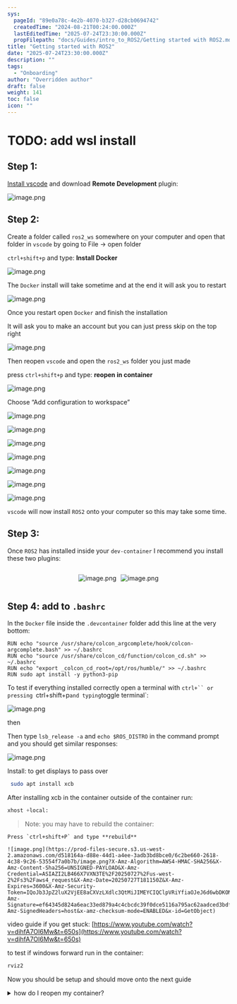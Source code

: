 ```yaml
---
sys:
  pageId: "89e0a78c-4e2b-4070-b327-d28cb0694742"
  createdTime: "2024-08-21T00:24:00.000Z"
  lastEditedTime: "2025-07-24T23:30:00.000Z"
  propFilepath: "docs/Guides/intro_to_ROS2/Getting started with ROS2.md"
title: "Getting started with ROS2"
date: "2025-07-24T23:30:00.000Z"
description: ""
tags:
  - "Onboarding"
author: "Overridden author"
draft: false
weight: 141
toc: false
icon: ""
---
```


# TODO: add wsl install

## Step 1:

[Install vscode](https://code.visualstudio.com/download) and download **Remote Development** plugin:

![image.png](https://prod-files-secure.s3.us-west-2.amazonaws.com/d518164a-d88e-44d1-a4ee-3adb3bd8bce0/efb52993-1881-4a40-b95e-6f020334f022/image.png?X-Amz-Algorithm=AWS4-HMAC-SHA256&X-Amz-Content-Sha256=UNSIGNED-PAYLOAD&X-Amz-Credential=ASIAZI2LB466RZDF5D5G%2F20250727%2Fus-west-2%2Fs3%2Faws4_request&X-Amz-Date=20250727T181145Z&X-Amz-Expires=3600&X-Amz-Security-Token=IQoJb3JpZ2luX2VjEE8aCXVzLXdlc3QtMiJHMEUCIQC6MLMkZi6SuXi7JlqgcCLBVDXAvvWd1taIFBeRjT%2FUNwIgc5vblm%2BLNXpMkXJUWsfAwk5%2BVPC4zr5LC2afwf%2FKELoq%2FwMIeBAAGgw2Mzc0MjMxODM4MDUiDJnJr9MXOVqI2pfjrCrcA2C1G%2BN4%2BeIB6byq%2FuHxfJ80z8NWsLOxlhnJxa%2B2sk31wFwrLICKN0voJyb763Qolb%2FPuyAqre0rFRhRUenwYoML%2BcFNSBjxmabhkn%2FUkg%2Fd6T9ox5dPVzitAsFFj27Yp2XLWYgCTO0BPDOvG8Kl1gkLdBik2ACBGmD9hQkQTUlimk0gR9sgfsGz9izEpQeELqh%2B1y10zaxKLE6OCeqlMW4tggHB%2BYKhQIYPW2RwEkHVHyAn%2BHg4bJoXAz94DM1aYqEgUNVXmNbBMNu8lOd97obMkTmx73zFfQRyfgbbzUrIpQDmlO9FL2%2FRlZc%2FrdglxfL6yUq2CVhGOg4Jb7KDxWLBD1CqVFfqqEiR7sVjjScxkNMBgVkmltBE6iqZBSmST%2FqzBYCxn2IEAmf5M31QyshZ%2BPMWK1Zx1E8ELiX1rU5i%2BZ0u2nEz0nO15Hu22MyX%2B15eqj4keSCjs0zfKIOejq2nwwu5vYlK8oSON62imV6iGzqmiFME4F5juw%2BVlnqpiBGGJgPNsaVxmufuRarE6wsrzaGbEicGHlvS6m2bTWrkYNT410NAZhX0okHQArvrVW%2FsVu5YKlgKAwOQMQvGM%2B9UlEunCpdoIeiWP6lhfMdA8ZpiAHtZdmfgbBp%2BMNaDmcQGOqUB2P%2B3bSCIzbLQ14%2BLjZkzWtLHFxyyAfEGEm0HBRhOJJ4RsGukI3gyizyXjoDTwtRANYJTrmsdmrSp3lwKDLYYo6obgZH%2BUmvH0u8Rkj1yf08xe4QzI%2BPXhwAMEhABrv4VPIO0d1EOT5l%2Feddo1hIpLMAHRBAEDQntjh1e3Qb%2F56I2z71Sp9cSMT6MzvtgsUcqWrpTsr35rq7WKxGdUzGrUQd%2FeK32&X-Amz-Signature=e26412e70e4f3fe22c8612a8fea11feff5526855223090e9cc7a606a59868375&X-Amz-SignedHeaders=host&x-amz-checksum-mode=ENABLED&x-id=GetObject)

## Step 2:

Create a folder called `ros2_ws` somewhere on your computer and open that folder in `vscode` by going to File → open folder 

`ctrl+shift+p` and type: **Install Docker**

![image.png](https://prod-files-secure.s3.us-west-2.amazonaws.com/d518164a-d88e-44d1-a4ee-3adb3bd8bce0/2269dc0e-1cd5-47ff-bceb-c04ad9b2eab0/image.png?X-Amz-Algorithm=AWS4-HMAC-SHA256&X-Amz-Content-Sha256=UNSIGNED-PAYLOAD&X-Amz-Credential=ASIAZI2LB466RZDF5D5G%2F20250727%2Fus-west-2%2Fs3%2Faws4_request&X-Amz-Date=20250727T181145Z&X-Amz-Expires=3600&X-Amz-Security-Token=IQoJb3JpZ2luX2VjEE8aCXVzLXdlc3QtMiJHMEUCIQC6MLMkZi6SuXi7JlqgcCLBVDXAvvWd1taIFBeRjT%2FUNwIgc5vblm%2BLNXpMkXJUWsfAwk5%2BVPC4zr5LC2afwf%2FKELoq%2FwMIeBAAGgw2Mzc0MjMxODM4MDUiDJnJr9MXOVqI2pfjrCrcA2C1G%2BN4%2BeIB6byq%2FuHxfJ80z8NWsLOxlhnJxa%2B2sk31wFwrLICKN0voJyb763Qolb%2FPuyAqre0rFRhRUenwYoML%2BcFNSBjxmabhkn%2FUkg%2Fd6T9ox5dPVzitAsFFj27Yp2XLWYgCTO0BPDOvG8Kl1gkLdBik2ACBGmD9hQkQTUlimk0gR9sgfsGz9izEpQeELqh%2B1y10zaxKLE6OCeqlMW4tggHB%2BYKhQIYPW2RwEkHVHyAn%2BHg4bJoXAz94DM1aYqEgUNVXmNbBMNu8lOd97obMkTmx73zFfQRyfgbbzUrIpQDmlO9FL2%2FRlZc%2FrdglxfL6yUq2CVhGOg4Jb7KDxWLBD1CqVFfqqEiR7sVjjScxkNMBgVkmltBE6iqZBSmST%2FqzBYCxn2IEAmf5M31QyshZ%2BPMWK1Zx1E8ELiX1rU5i%2BZ0u2nEz0nO15Hu22MyX%2B15eqj4keSCjs0zfKIOejq2nwwu5vYlK8oSON62imV6iGzqmiFME4F5juw%2BVlnqpiBGGJgPNsaVxmufuRarE6wsrzaGbEicGHlvS6m2bTWrkYNT410NAZhX0okHQArvrVW%2FsVu5YKlgKAwOQMQvGM%2B9UlEunCpdoIeiWP6lhfMdA8ZpiAHtZdmfgbBp%2BMNaDmcQGOqUB2P%2B3bSCIzbLQ14%2BLjZkzWtLHFxyyAfEGEm0HBRhOJJ4RsGukI3gyizyXjoDTwtRANYJTrmsdmrSp3lwKDLYYo6obgZH%2BUmvH0u8Rkj1yf08xe4QzI%2BPXhwAMEhABrv4VPIO0d1EOT5l%2Feddo1hIpLMAHRBAEDQntjh1e3Qb%2F56I2z71Sp9cSMT6MzvtgsUcqWrpTsr35rq7WKxGdUzGrUQd%2FeK32&X-Amz-Signature=fe9e4422c58d724c9c0480bb6fbb1733606969925219acb76b2afbf6babe9afb&X-Amz-SignedHeaders=host&x-amz-checksum-mode=ENABLED&x-id=GetObject)

The `Docker` install will take sometime and at the end it will ask you to restart

![image.png](https://prod-files-secure.s3.us-west-2.amazonaws.com/d518164a-d88e-44d1-a4ee-3adb3bd8bce0/ed233f78-be33-4b1f-b89c-9c346c0e961e/image.png?X-Amz-Algorithm=AWS4-HMAC-SHA256&X-Amz-Content-Sha256=UNSIGNED-PAYLOAD&X-Amz-Credential=ASIAZI2LB466RZDF5D5G%2F20250727%2Fus-west-2%2Fs3%2Faws4_request&X-Amz-Date=20250727T181145Z&X-Amz-Expires=3600&X-Amz-Security-Token=IQoJb3JpZ2luX2VjEE8aCXVzLXdlc3QtMiJHMEUCIQC6MLMkZi6SuXi7JlqgcCLBVDXAvvWd1taIFBeRjT%2FUNwIgc5vblm%2BLNXpMkXJUWsfAwk5%2BVPC4zr5LC2afwf%2FKELoq%2FwMIeBAAGgw2Mzc0MjMxODM4MDUiDJnJr9MXOVqI2pfjrCrcA2C1G%2BN4%2BeIB6byq%2FuHxfJ80z8NWsLOxlhnJxa%2B2sk31wFwrLICKN0voJyb763Qolb%2FPuyAqre0rFRhRUenwYoML%2BcFNSBjxmabhkn%2FUkg%2Fd6T9ox5dPVzitAsFFj27Yp2XLWYgCTO0BPDOvG8Kl1gkLdBik2ACBGmD9hQkQTUlimk0gR9sgfsGz9izEpQeELqh%2B1y10zaxKLE6OCeqlMW4tggHB%2BYKhQIYPW2RwEkHVHyAn%2BHg4bJoXAz94DM1aYqEgUNVXmNbBMNu8lOd97obMkTmx73zFfQRyfgbbzUrIpQDmlO9FL2%2FRlZc%2FrdglxfL6yUq2CVhGOg4Jb7KDxWLBD1CqVFfqqEiR7sVjjScxkNMBgVkmltBE6iqZBSmST%2FqzBYCxn2IEAmf5M31QyshZ%2BPMWK1Zx1E8ELiX1rU5i%2BZ0u2nEz0nO15Hu22MyX%2B15eqj4keSCjs0zfKIOejq2nwwu5vYlK8oSON62imV6iGzqmiFME4F5juw%2BVlnqpiBGGJgPNsaVxmufuRarE6wsrzaGbEicGHlvS6m2bTWrkYNT410NAZhX0okHQArvrVW%2FsVu5YKlgKAwOQMQvGM%2B9UlEunCpdoIeiWP6lhfMdA8ZpiAHtZdmfgbBp%2BMNaDmcQGOqUB2P%2B3bSCIzbLQ14%2BLjZkzWtLHFxyyAfEGEm0HBRhOJJ4RsGukI3gyizyXjoDTwtRANYJTrmsdmrSp3lwKDLYYo6obgZH%2BUmvH0u8Rkj1yf08xe4QzI%2BPXhwAMEhABrv4VPIO0d1EOT5l%2Feddo1hIpLMAHRBAEDQntjh1e3Qb%2F56I2z71Sp9cSMT6MzvtgsUcqWrpTsr35rq7WKxGdUzGrUQd%2FeK32&X-Amz-Signature=e09fb785c7d73073209be8060dee2f282b12a45b5af555e715a992b002186899&X-Amz-SignedHeaders=host&x-amz-checksum-mode=ENABLED&x-id=GetObject)

Once you restart open `Docker` and finish the installation

It will ask you to make an account but you can just press skip on the top right

![image.png](https://prod-files-secure.s3.us-west-2.amazonaws.com/d518164a-d88e-44d1-a4ee-3adb3bd8bce0/21010ad9-1659-4fd9-9f59-9932a09b2a3d/image.png?X-Amz-Algorithm=AWS4-HMAC-SHA256&X-Amz-Content-Sha256=UNSIGNED-PAYLOAD&X-Amz-Credential=ASIAZI2LB466RZDF5D5G%2F20250727%2Fus-west-2%2Fs3%2Faws4_request&X-Amz-Date=20250727T181145Z&X-Amz-Expires=3600&X-Amz-Security-Token=IQoJb3JpZ2luX2VjEE8aCXVzLXdlc3QtMiJHMEUCIQC6MLMkZi6SuXi7JlqgcCLBVDXAvvWd1taIFBeRjT%2FUNwIgc5vblm%2BLNXpMkXJUWsfAwk5%2BVPC4zr5LC2afwf%2FKELoq%2FwMIeBAAGgw2Mzc0MjMxODM4MDUiDJnJr9MXOVqI2pfjrCrcA2C1G%2BN4%2BeIB6byq%2FuHxfJ80z8NWsLOxlhnJxa%2B2sk31wFwrLICKN0voJyb763Qolb%2FPuyAqre0rFRhRUenwYoML%2BcFNSBjxmabhkn%2FUkg%2Fd6T9ox5dPVzitAsFFj27Yp2XLWYgCTO0BPDOvG8Kl1gkLdBik2ACBGmD9hQkQTUlimk0gR9sgfsGz9izEpQeELqh%2B1y10zaxKLE6OCeqlMW4tggHB%2BYKhQIYPW2RwEkHVHyAn%2BHg4bJoXAz94DM1aYqEgUNVXmNbBMNu8lOd97obMkTmx73zFfQRyfgbbzUrIpQDmlO9FL2%2FRlZc%2FrdglxfL6yUq2CVhGOg4Jb7KDxWLBD1CqVFfqqEiR7sVjjScxkNMBgVkmltBE6iqZBSmST%2FqzBYCxn2IEAmf5M31QyshZ%2BPMWK1Zx1E8ELiX1rU5i%2BZ0u2nEz0nO15Hu22MyX%2B15eqj4keSCjs0zfKIOejq2nwwu5vYlK8oSON62imV6iGzqmiFME4F5juw%2BVlnqpiBGGJgPNsaVxmufuRarE6wsrzaGbEicGHlvS6m2bTWrkYNT410NAZhX0okHQArvrVW%2FsVu5YKlgKAwOQMQvGM%2B9UlEunCpdoIeiWP6lhfMdA8ZpiAHtZdmfgbBp%2BMNaDmcQGOqUB2P%2B3bSCIzbLQ14%2BLjZkzWtLHFxyyAfEGEm0HBRhOJJ4RsGukI3gyizyXjoDTwtRANYJTrmsdmrSp3lwKDLYYo6obgZH%2BUmvH0u8Rkj1yf08xe4QzI%2BPXhwAMEhABrv4VPIO0d1EOT5l%2Feddo1hIpLMAHRBAEDQntjh1e3Qb%2F56I2z71Sp9cSMT6MzvtgsUcqWrpTsr35rq7WKxGdUzGrUQd%2FeK32&X-Amz-Signature=8ae11119734ec07ede42480d2e5546280038ed8a9c26c294021a6551ad843f70&X-Amz-SignedHeaders=host&x-amz-checksum-mode=ENABLED&x-id=GetObject)

Then reopen `vscode` and open the `ros2_ws` folder you just made

press `ctrl+shift+p` and type: **reopen in container**

![image.png](https://prod-files-secure.s3.us-west-2.amazonaws.com/d518164a-d88e-44d1-a4ee-3adb3bd8bce0/4e93b8c2-41ad-488c-8095-c74205196118/image.png?X-Amz-Algorithm=AWS4-HMAC-SHA256&X-Amz-Content-Sha256=UNSIGNED-PAYLOAD&X-Amz-Credential=ASIAZI2LB466RZDF5D5G%2F20250727%2Fus-west-2%2Fs3%2Faws4_request&X-Amz-Date=20250727T181145Z&X-Amz-Expires=3600&X-Amz-Security-Token=IQoJb3JpZ2luX2VjEE8aCXVzLXdlc3QtMiJHMEUCIQC6MLMkZi6SuXi7JlqgcCLBVDXAvvWd1taIFBeRjT%2FUNwIgc5vblm%2BLNXpMkXJUWsfAwk5%2BVPC4zr5LC2afwf%2FKELoq%2FwMIeBAAGgw2Mzc0MjMxODM4MDUiDJnJr9MXOVqI2pfjrCrcA2C1G%2BN4%2BeIB6byq%2FuHxfJ80z8NWsLOxlhnJxa%2B2sk31wFwrLICKN0voJyb763Qolb%2FPuyAqre0rFRhRUenwYoML%2BcFNSBjxmabhkn%2FUkg%2Fd6T9ox5dPVzitAsFFj27Yp2XLWYgCTO0BPDOvG8Kl1gkLdBik2ACBGmD9hQkQTUlimk0gR9sgfsGz9izEpQeELqh%2B1y10zaxKLE6OCeqlMW4tggHB%2BYKhQIYPW2RwEkHVHyAn%2BHg4bJoXAz94DM1aYqEgUNVXmNbBMNu8lOd97obMkTmx73zFfQRyfgbbzUrIpQDmlO9FL2%2FRlZc%2FrdglxfL6yUq2CVhGOg4Jb7KDxWLBD1CqVFfqqEiR7sVjjScxkNMBgVkmltBE6iqZBSmST%2FqzBYCxn2IEAmf5M31QyshZ%2BPMWK1Zx1E8ELiX1rU5i%2BZ0u2nEz0nO15Hu22MyX%2B15eqj4keSCjs0zfKIOejq2nwwu5vYlK8oSON62imV6iGzqmiFME4F5juw%2BVlnqpiBGGJgPNsaVxmufuRarE6wsrzaGbEicGHlvS6m2bTWrkYNT410NAZhX0okHQArvrVW%2FsVu5YKlgKAwOQMQvGM%2B9UlEunCpdoIeiWP6lhfMdA8ZpiAHtZdmfgbBp%2BMNaDmcQGOqUB2P%2B3bSCIzbLQ14%2BLjZkzWtLHFxyyAfEGEm0HBRhOJJ4RsGukI3gyizyXjoDTwtRANYJTrmsdmrSp3lwKDLYYo6obgZH%2BUmvH0u8Rkj1yf08xe4QzI%2BPXhwAMEhABrv4VPIO0d1EOT5l%2Feddo1hIpLMAHRBAEDQntjh1e3Qb%2F56I2z71Sp9cSMT6MzvtgsUcqWrpTsr35rq7WKxGdUzGrUQd%2FeK32&X-Amz-Signature=6b8fc8c52d4aaf8ff34fa82bb83ba82d5e0325926768f18c2f90cd0392ede0bc&X-Amz-SignedHeaders=host&x-amz-checksum-mode=ENABLED&x-id=GetObject)

Choose “Add configuration to workspace”

![image.png](https://prod-files-secure.s3.us-west-2.amazonaws.com/d518164a-d88e-44d1-a4ee-3adb3bd8bce0/9560b282-5060-4989-ba37-97e7b2c22476/image.png?X-Amz-Algorithm=AWS4-HMAC-SHA256&X-Amz-Content-Sha256=UNSIGNED-PAYLOAD&X-Amz-Credential=ASIAZI2LB466RZDF5D5G%2F20250727%2Fus-west-2%2Fs3%2Faws4_request&X-Amz-Date=20250727T181145Z&X-Amz-Expires=3600&X-Amz-Security-Token=IQoJb3JpZ2luX2VjEE8aCXVzLXdlc3QtMiJHMEUCIQC6MLMkZi6SuXi7JlqgcCLBVDXAvvWd1taIFBeRjT%2FUNwIgc5vblm%2BLNXpMkXJUWsfAwk5%2BVPC4zr5LC2afwf%2FKELoq%2FwMIeBAAGgw2Mzc0MjMxODM4MDUiDJnJr9MXOVqI2pfjrCrcA2C1G%2BN4%2BeIB6byq%2FuHxfJ80z8NWsLOxlhnJxa%2B2sk31wFwrLICKN0voJyb763Qolb%2FPuyAqre0rFRhRUenwYoML%2BcFNSBjxmabhkn%2FUkg%2Fd6T9ox5dPVzitAsFFj27Yp2XLWYgCTO0BPDOvG8Kl1gkLdBik2ACBGmD9hQkQTUlimk0gR9sgfsGz9izEpQeELqh%2B1y10zaxKLE6OCeqlMW4tggHB%2BYKhQIYPW2RwEkHVHyAn%2BHg4bJoXAz94DM1aYqEgUNVXmNbBMNu8lOd97obMkTmx73zFfQRyfgbbzUrIpQDmlO9FL2%2FRlZc%2FrdglxfL6yUq2CVhGOg4Jb7KDxWLBD1CqVFfqqEiR7sVjjScxkNMBgVkmltBE6iqZBSmST%2FqzBYCxn2IEAmf5M31QyshZ%2BPMWK1Zx1E8ELiX1rU5i%2BZ0u2nEz0nO15Hu22MyX%2B15eqj4keSCjs0zfKIOejq2nwwu5vYlK8oSON62imV6iGzqmiFME4F5juw%2BVlnqpiBGGJgPNsaVxmufuRarE6wsrzaGbEicGHlvS6m2bTWrkYNT410NAZhX0okHQArvrVW%2FsVu5YKlgKAwOQMQvGM%2B9UlEunCpdoIeiWP6lhfMdA8ZpiAHtZdmfgbBp%2BMNaDmcQGOqUB2P%2B3bSCIzbLQ14%2BLjZkzWtLHFxyyAfEGEm0HBRhOJJ4RsGukI3gyizyXjoDTwtRANYJTrmsdmrSp3lwKDLYYo6obgZH%2BUmvH0u8Rkj1yf08xe4QzI%2BPXhwAMEhABrv4VPIO0d1EOT5l%2Feddo1hIpLMAHRBAEDQntjh1e3Qb%2F56I2z71Sp9cSMT6MzvtgsUcqWrpTsr35rq7WKxGdUzGrUQd%2FeK32&X-Amz-Signature=dce4431414cd420b19aacbf58fd8a784780ed12dd1668d27f42e339f3d259d2f&X-Amz-SignedHeaders=host&x-amz-checksum-mode=ENABLED&x-id=GetObject)

![image.png](https://prod-files-secure.s3.us-west-2.amazonaws.com/d518164a-d88e-44d1-a4ee-3adb3bd8bce0/2ee63f81-886b-48e8-a553-dc6e5eac99e4/image.png?X-Amz-Algorithm=AWS4-HMAC-SHA256&X-Amz-Content-Sha256=UNSIGNED-PAYLOAD&X-Amz-Credential=ASIAZI2LB466RZDF5D5G%2F20250727%2Fus-west-2%2Fs3%2Faws4_request&X-Amz-Date=20250727T181145Z&X-Amz-Expires=3600&X-Amz-Security-Token=IQoJb3JpZ2luX2VjEE8aCXVzLXdlc3QtMiJHMEUCIQC6MLMkZi6SuXi7JlqgcCLBVDXAvvWd1taIFBeRjT%2FUNwIgc5vblm%2BLNXpMkXJUWsfAwk5%2BVPC4zr5LC2afwf%2FKELoq%2FwMIeBAAGgw2Mzc0MjMxODM4MDUiDJnJr9MXOVqI2pfjrCrcA2C1G%2BN4%2BeIB6byq%2FuHxfJ80z8NWsLOxlhnJxa%2B2sk31wFwrLICKN0voJyb763Qolb%2FPuyAqre0rFRhRUenwYoML%2BcFNSBjxmabhkn%2FUkg%2Fd6T9ox5dPVzitAsFFj27Yp2XLWYgCTO0BPDOvG8Kl1gkLdBik2ACBGmD9hQkQTUlimk0gR9sgfsGz9izEpQeELqh%2B1y10zaxKLE6OCeqlMW4tggHB%2BYKhQIYPW2RwEkHVHyAn%2BHg4bJoXAz94DM1aYqEgUNVXmNbBMNu8lOd97obMkTmx73zFfQRyfgbbzUrIpQDmlO9FL2%2FRlZc%2FrdglxfL6yUq2CVhGOg4Jb7KDxWLBD1CqVFfqqEiR7sVjjScxkNMBgVkmltBE6iqZBSmST%2FqzBYCxn2IEAmf5M31QyshZ%2BPMWK1Zx1E8ELiX1rU5i%2BZ0u2nEz0nO15Hu22MyX%2B15eqj4keSCjs0zfKIOejq2nwwu5vYlK8oSON62imV6iGzqmiFME4F5juw%2BVlnqpiBGGJgPNsaVxmufuRarE6wsrzaGbEicGHlvS6m2bTWrkYNT410NAZhX0okHQArvrVW%2FsVu5YKlgKAwOQMQvGM%2B9UlEunCpdoIeiWP6lhfMdA8ZpiAHtZdmfgbBp%2BMNaDmcQGOqUB2P%2B3bSCIzbLQ14%2BLjZkzWtLHFxyyAfEGEm0HBRhOJJ4RsGukI3gyizyXjoDTwtRANYJTrmsdmrSp3lwKDLYYo6obgZH%2BUmvH0u8Rkj1yf08xe4QzI%2BPXhwAMEhABrv4VPIO0d1EOT5l%2Feddo1hIpLMAHRBAEDQntjh1e3Qb%2F56I2z71Sp9cSMT6MzvtgsUcqWrpTsr35rq7WKxGdUzGrUQd%2FeK32&X-Amz-Signature=4c5a4cdbc6b38487f68d90d790be70f862c7a69c38f0fb80560e67cad8e1d77c&X-Amz-SignedHeaders=host&x-amz-checksum-mode=ENABLED&x-id=GetObject)

![image.png](https://prod-files-secure.s3.us-west-2.amazonaws.com/d518164a-d88e-44d1-a4ee-3adb3bd8bce0/e0fd626c-c8b6-4b2c-95d1-fa4c26514504/image.png?X-Amz-Algorithm=AWS4-HMAC-SHA256&X-Amz-Content-Sha256=UNSIGNED-PAYLOAD&X-Amz-Credential=ASIAZI2LB466RZDF5D5G%2F20250727%2Fus-west-2%2Fs3%2Faws4_request&X-Amz-Date=20250727T181145Z&X-Amz-Expires=3600&X-Amz-Security-Token=IQoJb3JpZ2luX2VjEE8aCXVzLXdlc3QtMiJHMEUCIQC6MLMkZi6SuXi7JlqgcCLBVDXAvvWd1taIFBeRjT%2FUNwIgc5vblm%2BLNXpMkXJUWsfAwk5%2BVPC4zr5LC2afwf%2FKELoq%2FwMIeBAAGgw2Mzc0MjMxODM4MDUiDJnJr9MXOVqI2pfjrCrcA2C1G%2BN4%2BeIB6byq%2FuHxfJ80z8NWsLOxlhnJxa%2B2sk31wFwrLICKN0voJyb763Qolb%2FPuyAqre0rFRhRUenwYoML%2BcFNSBjxmabhkn%2FUkg%2Fd6T9ox5dPVzitAsFFj27Yp2XLWYgCTO0BPDOvG8Kl1gkLdBik2ACBGmD9hQkQTUlimk0gR9sgfsGz9izEpQeELqh%2B1y10zaxKLE6OCeqlMW4tggHB%2BYKhQIYPW2RwEkHVHyAn%2BHg4bJoXAz94DM1aYqEgUNVXmNbBMNu8lOd97obMkTmx73zFfQRyfgbbzUrIpQDmlO9FL2%2FRlZc%2FrdglxfL6yUq2CVhGOg4Jb7KDxWLBD1CqVFfqqEiR7sVjjScxkNMBgVkmltBE6iqZBSmST%2FqzBYCxn2IEAmf5M31QyshZ%2BPMWK1Zx1E8ELiX1rU5i%2BZ0u2nEz0nO15Hu22MyX%2B15eqj4keSCjs0zfKIOejq2nwwu5vYlK8oSON62imV6iGzqmiFME4F5juw%2BVlnqpiBGGJgPNsaVxmufuRarE6wsrzaGbEicGHlvS6m2bTWrkYNT410NAZhX0okHQArvrVW%2FsVu5YKlgKAwOQMQvGM%2B9UlEunCpdoIeiWP6lhfMdA8ZpiAHtZdmfgbBp%2BMNaDmcQGOqUB2P%2B3bSCIzbLQ14%2BLjZkzWtLHFxyyAfEGEm0HBRhOJJ4RsGukI3gyizyXjoDTwtRANYJTrmsdmrSp3lwKDLYYo6obgZH%2BUmvH0u8Rkj1yf08xe4QzI%2BPXhwAMEhABrv4VPIO0d1EOT5l%2Feddo1hIpLMAHRBAEDQntjh1e3Qb%2F56I2z71Sp9cSMT6MzvtgsUcqWrpTsr35rq7WKxGdUzGrUQd%2FeK32&X-Amz-Signature=45b5492b529c55ab16cbb03e09fb97e9d5e40a36d8dfa0e0a76fb8f045ba185c&X-Amz-SignedHeaders=host&x-amz-checksum-mode=ENABLED&x-id=GetObject)

![image.png](https://prod-files-secure.s3.us-west-2.amazonaws.com/d518164a-d88e-44d1-a4ee-3adb3bd8bce0/a2e13f50-d2ab-4719-a4c2-7ced634bfc9d/image.png?X-Amz-Algorithm=AWS4-HMAC-SHA256&X-Amz-Content-Sha256=UNSIGNED-PAYLOAD&X-Amz-Credential=ASIAZI2LB466RZDF5D5G%2F20250727%2Fus-west-2%2Fs3%2Faws4_request&X-Amz-Date=20250727T181145Z&X-Amz-Expires=3600&X-Amz-Security-Token=IQoJb3JpZ2luX2VjEE8aCXVzLXdlc3QtMiJHMEUCIQC6MLMkZi6SuXi7JlqgcCLBVDXAvvWd1taIFBeRjT%2FUNwIgc5vblm%2BLNXpMkXJUWsfAwk5%2BVPC4zr5LC2afwf%2FKELoq%2FwMIeBAAGgw2Mzc0MjMxODM4MDUiDJnJr9MXOVqI2pfjrCrcA2C1G%2BN4%2BeIB6byq%2FuHxfJ80z8NWsLOxlhnJxa%2B2sk31wFwrLICKN0voJyb763Qolb%2FPuyAqre0rFRhRUenwYoML%2BcFNSBjxmabhkn%2FUkg%2Fd6T9ox5dPVzitAsFFj27Yp2XLWYgCTO0BPDOvG8Kl1gkLdBik2ACBGmD9hQkQTUlimk0gR9sgfsGz9izEpQeELqh%2B1y10zaxKLE6OCeqlMW4tggHB%2BYKhQIYPW2RwEkHVHyAn%2BHg4bJoXAz94DM1aYqEgUNVXmNbBMNu8lOd97obMkTmx73zFfQRyfgbbzUrIpQDmlO9FL2%2FRlZc%2FrdglxfL6yUq2CVhGOg4Jb7KDxWLBD1CqVFfqqEiR7sVjjScxkNMBgVkmltBE6iqZBSmST%2FqzBYCxn2IEAmf5M31QyshZ%2BPMWK1Zx1E8ELiX1rU5i%2BZ0u2nEz0nO15Hu22MyX%2B15eqj4keSCjs0zfKIOejq2nwwu5vYlK8oSON62imV6iGzqmiFME4F5juw%2BVlnqpiBGGJgPNsaVxmufuRarE6wsrzaGbEicGHlvS6m2bTWrkYNT410NAZhX0okHQArvrVW%2FsVu5YKlgKAwOQMQvGM%2B9UlEunCpdoIeiWP6lhfMdA8ZpiAHtZdmfgbBp%2BMNaDmcQGOqUB2P%2B3bSCIzbLQ14%2BLjZkzWtLHFxyyAfEGEm0HBRhOJJ4RsGukI3gyizyXjoDTwtRANYJTrmsdmrSp3lwKDLYYo6obgZH%2BUmvH0u8Rkj1yf08xe4QzI%2BPXhwAMEhABrv4VPIO0d1EOT5l%2Feddo1hIpLMAHRBAEDQntjh1e3Qb%2F56I2z71Sp9cSMT6MzvtgsUcqWrpTsr35rq7WKxGdUzGrUQd%2FeK32&X-Amz-Signature=02e8c7366f696b4e9c8c2cafa72d3829674b6f62d0308dcc2349cf4184bdb372&X-Amz-SignedHeaders=host&x-amz-checksum-mode=ENABLED&x-id=GetObject)

![image.png](https://prod-files-secure.s3.us-west-2.amazonaws.com/d518164a-d88e-44d1-a4ee-3adb3bd8bce0/6cc478ad-aaba-4bf7-9fcc-403277ab896c/image.png?X-Amz-Algorithm=AWS4-HMAC-SHA256&X-Amz-Content-Sha256=UNSIGNED-PAYLOAD&X-Amz-Credential=ASIAZI2LB466RZDF5D5G%2F20250727%2Fus-west-2%2Fs3%2Faws4_request&X-Amz-Date=20250727T181145Z&X-Amz-Expires=3600&X-Amz-Security-Token=IQoJb3JpZ2luX2VjEE8aCXVzLXdlc3QtMiJHMEUCIQC6MLMkZi6SuXi7JlqgcCLBVDXAvvWd1taIFBeRjT%2FUNwIgc5vblm%2BLNXpMkXJUWsfAwk5%2BVPC4zr5LC2afwf%2FKELoq%2FwMIeBAAGgw2Mzc0MjMxODM4MDUiDJnJr9MXOVqI2pfjrCrcA2C1G%2BN4%2BeIB6byq%2FuHxfJ80z8NWsLOxlhnJxa%2B2sk31wFwrLICKN0voJyb763Qolb%2FPuyAqre0rFRhRUenwYoML%2BcFNSBjxmabhkn%2FUkg%2Fd6T9ox5dPVzitAsFFj27Yp2XLWYgCTO0BPDOvG8Kl1gkLdBik2ACBGmD9hQkQTUlimk0gR9sgfsGz9izEpQeELqh%2B1y10zaxKLE6OCeqlMW4tggHB%2BYKhQIYPW2RwEkHVHyAn%2BHg4bJoXAz94DM1aYqEgUNVXmNbBMNu8lOd97obMkTmx73zFfQRyfgbbzUrIpQDmlO9FL2%2FRlZc%2FrdglxfL6yUq2CVhGOg4Jb7KDxWLBD1CqVFfqqEiR7sVjjScxkNMBgVkmltBE6iqZBSmST%2FqzBYCxn2IEAmf5M31QyshZ%2BPMWK1Zx1E8ELiX1rU5i%2BZ0u2nEz0nO15Hu22MyX%2B15eqj4keSCjs0zfKIOejq2nwwu5vYlK8oSON62imV6iGzqmiFME4F5juw%2BVlnqpiBGGJgPNsaVxmufuRarE6wsrzaGbEicGHlvS6m2bTWrkYNT410NAZhX0okHQArvrVW%2FsVu5YKlgKAwOQMQvGM%2B9UlEunCpdoIeiWP6lhfMdA8ZpiAHtZdmfgbBp%2BMNaDmcQGOqUB2P%2B3bSCIzbLQ14%2BLjZkzWtLHFxyyAfEGEm0HBRhOJJ4RsGukI3gyizyXjoDTwtRANYJTrmsdmrSp3lwKDLYYo6obgZH%2BUmvH0u8Rkj1yf08xe4QzI%2BPXhwAMEhABrv4VPIO0d1EOT5l%2Feddo1hIpLMAHRBAEDQntjh1e3Qb%2F56I2z71Sp9cSMT6MzvtgsUcqWrpTsr35rq7WKxGdUzGrUQd%2FeK32&X-Amz-Signature=0f7c82f61738759140c7dbf3711b10ccd1d6e2c83e15faa3ada4da7cce2f911c&X-Amz-SignedHeaders=host&x-amz-checksum-mode=ENABLED&x-id=GetObject)

![image.png](https://prod-files-secure.s3.us-west-2.amazonaws.com/d518164a-d88e-44d1-a4ee-3adb3bd8bce0/53255b28-f75e-430f-b9e3-c0ac8577e42b/image.png?X-Amz-Algorithm=AWS4-HMAC-SHA256&X-Amz-Content-Sha256=UNSIGNED-PAYLOAD&X-Amz-Credential=ASIAZI2LB466RZDF5D5G%2F20250727%2Fus-west-2%2Fs3%2Faws4_request&X-Amz-Date=20250727T181145Z&X-Amz-Expires=3600&X-Amz-Security-Token=IQoJb3JpZ2luX2VjEE8aCXVzLXdlc3QtMiJHMEUCIQC6MLMkZi6SuXi7JlqgcCLBVDXAvvWd1taIFBeRjT%2FUNwIgc5vblm%2BLNXpMkXJUWsfAwk5%2BVPC4zr5LC2afwf%2FKELoq%2FwMIeBAAGgw2Mzc0MjMxODM4MDUiDJnJr9MXOVqI2pfjrCrcA2C1G%2BN4%2BeIB6byq%2FuHxfJ80z8NWsLOxlhnJxa%2B2sk31wFwrLICKN0voJyb763Qolb%2FPuyAqre0rFRhRUenwYoML%2BcFNSBjxmabhkn%2FUkg%2Fd6T9ox5dPVzitAsFFj27Yp2XLWYgCTO0BPDOvG8Kl1gkLdBik2ACBGmD9hQkQTUlimk0gR9sgfsGz9izEpQeELqh%2B1y10zaxKLE6OCeqlMW4tggHB%2BYKhQIYPW2RwEkHVHyAn%2BHg4bJoXAz94DM1aYqEgUNVXmNbBMNu8lOd97obMkTmx73zFfQRyfgbbzUrIpQDmlO9FL2%2FRlZc%2FrdglxfL6yUq2CVhGOg4Jb7KDxWLBD1CqVFfqqEiR7sVjjScxkNMBgVkmltBE6iqZBSmST%2FqzBYCxn2IEAmf5M31QyshZ%2BPMWK1Zx1E8ELiX1rU5i%2BZ0u2nEz0nO15Hu22MyX%2B15eqj4keSCjs0zfKIOejq2nwwu5vYlK8oSON62imV6iGzqmiFME4F5juw%2BVlnqpiBGGJgPNsaVxmufuRarE6wsrzaGbEicGHlvS6m2bTWrkYNT410NAZhX0okHQArvrVW%2FsVu5YKlgKAwOQMQvGM%2B9UlEunCpdoIeiWP6lhfMdA8ZpiAHtZdmfgbBp%2BMNaDmcQGOqUB2P%2B3bSCIzbLQ14%2BLjZkzWtLHFxyyAfEGEm0HBRhOJJ4RsGukI3gyizyXjoDTwtRANYJTrmsdmrSp3lwKDLYYo6obgZH%2BUmvH0u8Rkj1yf08xe4QzI%2BPXhwAMEhABrv4VPIO0d1EOT5l%2Feddo1hIpLMAHRBAEDQntjh1e3Qb%2F56I2z71Sp9cSMT6MzvtgsUcqWrpTsr35rq7WKxGdUzGrUQd%2FeK32&X-Amz-Signature=2aa64df99fe994b109a8e654779a262409f3a517c365bf8e0aaaccbe25bade03&X-Amz-SignedHeaders=host&x-amz-checksum-mode=ENABLED&x-id=GetObject)

![image.png](https://prod-files-secure.s3.us-west-2.amazonaws.com/d518164a-d88e-44d1-a4ee-3adb3bd8bce0/7c562767-5af9-4ffb-97d1-327bcdf4ee00/image.png?X-Amz-Algorithm=AWS4-HMAC-SHA256&X-Amz-Content-Sha256=UNSIGNED-PAYLOAD&X-Amz-Credential=ASIAZI2LB466RZDF5D5G%2F20250727%2Fus-west-2%2Fs3%2Faws4_request&X-Amz-Date=20250727T181145Z&X-Amz-Expires=3600&X-Amz-Security-Token=IQoJb3JpZ2luX2VjEE8aCXVzLXdlc3QtMiJHMEUCIQC6MLMkZi6SuXi7JlqgcCLBVDXAvvWd1taIFBeRjT%2FUNwIgc5vblm%2BLNXpMkXJUWsfAwk5%2BVPC4zr5LC2afwf%2FKELoq%2FwMIeBAAGgw2Mzc0MjMxODM4MDUiDJnJr9MXOVqI2pfjrCrcA2C1G%2BN4%2BeIB6byq%2FuHxfJ80z8NWsLOxlhnJxa%2B2sk31wFwrLICKN0voJyb763Qolb%2FPuyAqre0rFRhRUenwYoML%2BcFNSBjxmabhkn%2FUkg%2Fd6T9ox5dPVzitAsFFj27Yp2XLWYgCTO0BPDOvG8Kl1gkLdBik2ACBGmD9hQkQTUlimk0gR9sgfsGz9izEpQeELqh%2B1y10zaxKLE6OCeqlMW4tggHB%2BYKhQIYPW2RwEkHVHyAn%2BHg4bJoXAz94DM1aYqEgUNVXmNbBMNu8lOd97obMkTmx73zFfQRyfgbbzUrIpQDmlO9FL2%2FRlZc%2FrdglxfL6yUq2CVhGOg4Jb7KDxWLBD1CqVFfqqEiR7sVjjScxkNMBgVkmltBE6iqZBSmST%2FqzBYCxn2IEAmf5M31QyshZ%2BPMWK1Zx1E8ELiX1rU5i%2BZ0u2nEz0nO15Hu22MyX%2B15eqj4keSCjs0zfKIOejq2nwwu5vYlK8oSON62imV6iGzqmiFME4F5juw%2BVlnqpiBGGJgPNsaVxmufuRarE6wsrzaGbEicGHlvS6m2bTWrkYNT410NAZhX0okHQArvrVW%2FsVu5YKlgKAwOQMQvGM%2B9UlEunCpdoIeiWP6lhfMdA8ZpiAHtZdmfgbBp%2BMNaDmcQGOqUB2P%2B3bSCIzbLQ14%2BLjZkzWtLHFxyyAfEGEm0HBRhOJJ4RsGukI3gyizyXjoDTwtRANYJTrmsdmrSp3lwKDLYYo6obgZH%2BUmvH0u8Rkj1yf08xe4QzI%2BPXhwAMEhABrv4VPIO0d1EOT5l%2Feddo1hIpLMAHRBAEDQntjh1e3Qb%2F56I2z71Sp9cSMT6MzvtgsUcqWrpTsr35rq7WKxGdUzGrUQd%2FeK32&X-Amz-Signature=a9a8a1a01ec062ccf73100345957a1d1340043610ea0ebe11dcb37085fd83501&X-Amz-SignedHeaders=host&x-amz-checksum-mode=ENABLED&x-id=GetObject)

`vscode` will now install `ROS2` onto your computer so this may take some time.

## Step 3:

Once `ROS2` has installed inside your `dev-container` I recommend you install these two plugins:

<div style="display: flex;flex-direction: row; column-gap:10px; max-width: 630px;justify-content: center;">
<div>

![image.png](https://prod-files-secure.s3.us-west-2.amazonaws.com/d518164a-d88e-44d1-a4ee-3adb3bd8bce0/3fc3d550-5a54-4ba1-ba6b-faa01cdb7369/image.png?X-Amz-Algorithm=AWS4-HMAC-SHA256&X-Amz-Content-Sha256=UNSIGNED-PAYLOAD&X-Amz-Credential=ASIAZI2LB466UIPMEHYN%2F20250727%2Fus-west-2%2Fs3%2Faws4_request&X-Amz-Date=20250727T181149Z&X-Amz-Expires=3600&X-Amz-Security-Token=IQoJb3JpZ2luX2VjEE8aCXVzLXdlc3QtMiJGMEQCIDnr1W17iu3dLXNa3Lt7GCKHkq2pT0SkqOw9ZlYQ2QhhAiBwGUjzX6t7fH%2FqOA3mKCtDTMKfUVdYgEAilTg6TbbXPCr%2FAwh4EAAaDDYzNzQyMzE4MzgwNSIMGclqLSCpEPOm811fKtwDukCOJP3BWV9ItWH7r2ebCWeQ9v1Oi3vcvpQGU%2FLV3XUIPWE34pmhOdKCId5162siaVLNLNeYnm6VqOCetzusC0Pvqxuy4%2B3fqgQ10%2BxNmeL3kNtyOYneyKsh1SqYNLFzqe3XYTtOYKCEg%2BgU%2Bu0TiBqYhla2aE2mlCQVWB5CDcuR2DLdshJP34ollAz%2FAj6mCVZITv9WVfqBZOQpuGpqkJ9GoRdfKaiwyPoRD32CQHNDNt1lNweAy16NJdbV0Lqbo14ffHxEabdwbw9glVlwX8MDhIYr2SsAwrWi7bTrBomkfhfJlfgpSMlVr8gK8jsfBlYwzm1W1iVbaDA%2F9B%2FszSn31AHgLLAelMhY3Nia%2F%2Fx4Nq60HFaNjvgNtVkUmirtHqVGbfYbXBaunrLVBx9sTPJLuSrg0VolaJyjySXvL6aBAgt574TxJ%2FbLDWLp1VOy4GjU736FKXciJM0LGYbGANtmXtqiLYlB9mduuntDbHjU9RDpK5f5jRp1IEGdEOVKVAB0RdF2kvDDPoZqOKyNwnUnF2qK0FcH4DFsy6%2FpgIH54XWjvDHFnLEYTkPr9ys6DvyaEzi8hse966f8y3MeKRlW8pP9%2FpeeGH9x744%2Fddh8PCmEX7i1yrlfmEcw2v2YxAY6pgE9pekVTNyK6oCynBITVs%2FXgtn1S3GPBPyIcnRdxDeTuvfAVdQGa9w%2FxiVl9PfheM7cI%2Fd4mgQRE5hgQhGQK5g4vAKs3EUN%2Bew2J%2BN8jF6ODoFglfWJareXuhdNDwPG9nnq0tQwv5eguXl5n8k2dBqhzW%2BSAGdCEX%2F3mYhPFtktpzcqNqatM0HTsT0MpPS3iOOb2l7U%2BTcJI5fpzBiR2XC79hP2mhaY&X-Amz-Signature=7c6196a9beb116cc078c2faa0332e31153fa0019d7b6fbc0b304c142ac736bed&X-Amz-SignedHeaders=host&x-amz-checksum-mode=ENABLED&x-id=GetObject)

</div>
<div>

![image.png](https://prod-files-secure.s3.us-west-2.amazonaws.com/d518164a-d88e-44d1-a4ee-3adb3bd8bce0/d994cc66-13c2-4093-a5a3-f84cf4601a82/image.png?X-Amz-Algorithm=AWS4-HMAC-SHA256&X-Amz-Content-Sha256=UNSIGNED-PAYLOAD&X-Amz-Credential=ASIAZI2LB466YIUE2OL3%2F20250727%2Fus-west-2%2Fs3%2Faws4_request&X-Amz-Date=20250727T181150Z&X-Amz-Expires=3600&X-Amz-Security-Token=IQoJb3JpZ2luX2VjEE8aCXVzLXdlc3QtMiJIMEYCIQC1S5xTtorCNErm6ZKfkn4TJ7WcaXRzkBLH1S7s3%2BAn0wIhAMuB1mTT8mQL8gHArM6Qot7c%2F7mATZwel2iKKBfPp5hRKv8DCHgQABoMNjM3NDIzMTgzODA1IgzFkOznkXzVRPc%2FAYgq3AM5D4ve1tVYZ31AJRpz3XNfIwNUl%2FmO%2FF50mg7RV2ohof%2B8e%2FyWwO2S8Rs6nrwjfHwtfgnHmkNVKnxFknrJH64bjKfe7MahkPYkxRAPOliPntBwcCIh92UVI%2BbGT%2FHG6T90zDKhMryeOq1wDOMjGtDHEfdd4SPwZKuUYHtIPXqI2ogrrSCGfdt0k7lqcROb6sc22OWLGBfBtN6F2zVRW%2FnuC2q%2FL7qPHT44dwJjDQjxmlnuaWSXuumwpz9KUC4ni5sRDlIsFwvUUri25dKbI8S%2FDw7lZeTFP%2BkgsYbsWmIdIy%2Bgl%2BbaAcqzT7yU75P1579kvG01weWKC5BDDU0NRQfQWiIubpkMROEbbYF4BirmYiLFM%2FeNrbZM4PtNU3puu5tgNH%2FCjS9qKlHAbLcwhMSK49QB4PTjeFO8CyyK1AiLYhJXexD0zW8W0Owii3P9Nh30x5eEBhpP3fpsWVE0UOXAIzK8mxHfFbDcq%2FBkBkOCcjnMcrFnVOeitEjn2fV4ETJ6gaEioOHJI9AkQ4R%2FoGln3s1Zf8F45u7YddZYbLtwYICFPF%2B8RDEen4%2B6UmR%2BCOESFYntFXEl3hc5QlRS4UeAK3NMaNhNCA%2Bj2JyHXFKLG43ZPACIf6Mrfls8LDCn95jEBjqkAdtNL9KPlHCA6metj1qYZV2nWNd14G5WRpNnqRv3VjE8D60I66aJ325QxqmHplF4LBaa8pCUFjxQUvqq5d0Q8JWSdst0Mc23pH6JycS%2BvLI%2BnfO2V56Vr4zA1v%2BLUed8e54%2F6rW89VYxRvsH%2BiEnhv0np5S3%2FfX1UzEiVUfe9aIgsYz3MKeVz0pK%2FxYeGjMZmjn%2BbHemYxo9LoEsOaAQtb7yfq1Q&X-Amz-Signature=bf080628a0b61061b89db8f5a1944ed82e00745f4cf35a7224346e9682993b38&X-Amz-SignedHeaders=host&x-amz-checksum-mode=ENABLED&x-id=GetObject)

</div>
</div>

## Step 4: add to `.bashrc`

In the `Docker` file inside the `.devcontainer` folder add this line at the very bottom: 

```docker
RUN echo "source /usr/share/colcon_argcomplete/hook/colcon-argcomplete.bash" >> ~/.bashrc
RUN echo "source /usr/share/colcon_cd/function/colcon_cd.sh" >> ~/.bashrc
RUN echo "export _colcon_cd_root=/opt/ros/humble/" >> ~/.bashrc
RUN sudo apt install -y python3-pip 
```

To test if everything installed correctly open a terminal with `ctrl+`` or pressing `ctrl+shift+p` and typing `toggle terminal`:

![image.png](https://prod-files-secure.s3.us-west-2.amazonaws.com/d518164a-d88e-44d1-a4ee-3adb3bd8bce0/6a4943d8-b04e-4c02-9a58-775f3384d1a5/image.png?X-Amz-Algorithm=AWS4-HMAC-SHA256&X-Amz-Content-Sha256=UNSIGNED-PAYLOAD&X-Amz-Credential=ASIAZI2LB466RZDF5D5G%2F20250727%2Fus-west-2%2Fs3%2Faws4_request&X-Amz-Date=20250727T181145Z&X-Amz-Expires=3600&X-Amz-Security-Token=IQoJb3JpZ2luX2VjEE8aCXVzLXdlc3QtMiJHMEUCIQC6MLMkZi6SuXi7JlqgcCLBVDXAvvWd1taIFBeRjT%2FUNwIgc5vblm%2BLNXpMkXJUWsfAwk5%2BVPC4zr5LC2afwf%2FKELoq%2FwMIeBAAGgw2Mzc0MjMxODM4MDUiDJnJr9MXOVqI2pfjrCrcA2C1G%2BN4%2BeIB6byq%2FuHxfJ80z8NWsLOxlhnJxa%2B2sk31wFwrLICKN0voJyb763Qolb%2FPuyAqre0rFRhRUenwYoML%2BcFNSBjxmabhkn%2FUkg%2Fd6T9ox5dPVzitAsFFj27Yp2XLWYgCTO0BPDOvG8Kl1gkLdBik2ACBGmD9hQkQTUlimk0gR9sgfsGz9izEpQeELqh%2B1y10zaxKLE6OCeqlMW4tggHB%2BYKhQIYPW2RwEkHVHyAn%2BHg4bJoXAz94DM1aYqEgUNVXmNbBMNu8lOd97obMkTmx73zFfQRyfgbbzUrIpQDmlO9FL2%2FRlZc%2FrdglxfL6yUq2CVhGOg4Jb7KDxWLBD1CqVFfqqEiR7sVjjScxkNMBgVkmltBE6iqZBSmST%2FqzBYCxn2IEAmf5M31QyshZ%2BPMWK1Zx1E8ELiX1rU5i%2BZ0u2nEz0nO15Hu22MyX%2B15eqj4keSCjs0zfKIOejq2nwwu5vYlK8oSON62imV6iGzqmiFME4F5juw%2BVlnqpiBGGJgPNsaVxmufuRarE6wsrzaGbEicGHlvS6m2bTWrkYNT410NAZhX0okHQArvrVW%2FsVu5YKlgKAwOQMQvGM%2B9UlEunCpdoIeiWP6lhfMdA8ZpiAHtZdmfgbBp%2BMNaDmcQGOqUB2P%2B3bSCIzbLQ14%2BLjZkzWtLHFxyyAfEGEm0HBRhOJJ4RsGukI3gyizyXjoDTwtRANYJTrmsdmrSp3lwKDLYYo6obgZH%2BUmvH0u8Rkj1yf08xe4QzI%2BPXhwAMEhABrv4VPIO0d1EOT5l%2Feddo1hIpLMAHRBAEDQntjh1e3Qb%2F56I2z71Sp9cSMT6MzvtgsUcqWrpTsr35rq7WKxGdUzGrUQd%2FeK32&X-Amz-Signature=26c3b9515e56af1a8f704ede730b705abc70fe4140b4a235ce28fe447bb0b1be&X-Amz-SignedHeaders=host&x-amz-checksum-mode=ENABLED&x-id=GetObject)

then 

Then type `lsb_release -a` and `echo $ROS_DISTRO` in the command prompt and you should get similar responses:

![image.png](https://prod-files-secure.s3.us-west-2.amazonaws.com/d518164a-d88e-44d1-a4ee-3adb3bd8bce0/3e635dec-a805-4e85-8b9e-d000e5b71a4e/image.png?X-Amz-Algorithm=AWS4-HMAC-SHA256&X-Amz-Content-Sha256=UNSIGNED-PAYLOAD&X-Amz-Credential=ASIAZI2LB466RZDF5D5G%2F20250727%2Fus-west-2%2Fs3%2Faws4_request&X-Amz-Date=20250727T181145Z&X-Amz-Expires=3600&X-Amz-Security-Token=IQoJb3JpZ2luX2VjEE8aCXVzLXdlc3QtMiJHMEUCIQC6MLMkZi6SuXi7JlqgcCLBVDXAvvWd1taIFBeRjT%2FUNwIgc5vblm%2BLNXpMkXJUWsfAwk5%2BVPC4zr5LC2afwf%2FKELoq%2FwMIeBAAGgw2Mzc0MjMxODM4MDUiDJnJr9MXOVqI2pfjrCrcA2C1G%2BN4%2BeIB6byq%2FuHxfJ80z8NWsLOxlhnJxa%2B2sk31wFwrLICKN0voJyb763Qolb%2FPuyAqre0rFRhRUenwYoML%2BcFNSBjxmabhkn%2FUkg%2Fd6T9ox5dPVzitAsFFj27Yp2XLWYgCTO0BPDOvG8Kl1gkLdBik2ACBGmD9hQkQTUlimk0gR9sgfsGz9izEpQeELqh%2B1y10zaxKLE6OCeqlMW4tggHB%2BYKhQIYPW2RwEkHVHyAn%2BHg4bJoXAz94DM1aYqEgUNVXmNbBMNu8lOd97obMkTmx73zFfQRyfgbbzUrIpQDmlO9FL2%2FRlZc%2FrdglxfL6yUq2CVhGOg4Jb7KDxWLBD1CqVFfqqEiR7sVjjScxkNMBgVkmltBE6iqZBSmST%2FqzBYCxn2IEAmf5M31QyshZ%2BPMWK1Zx1E8ELiX1rU5i%2BZ0u2nEz0nO15Hu22MyX%2B15eqj4keSCjs0zfKIOejq2nwwu5vYlK8oSON62imV6iGzqmiFME4F5juw%2BVlnqpiBGGJgPNsaVxmufuRarE6wsrzaGbEicGHlvS6m2bTWrkYNT410NAZhX0okHQArvrVW%2FsVu5YKlgKAwOQMQvGM%2B9UlEunCpdoIeiWP6lhfMdA8ZpiAHtZdmfgbBp%2BMNaDmcQGOqUB2P%2B3bSCIzbLQ14%2BLjZkzWtLHFxyyAfEGEm0HBRhOJJ4RsGukI3gyizyXjoDTwtRANYJTrmsdmrSp3lwKDLYYo6obgZH%2BUmvH0u8Rkj1yf08xe4QzI%2BPXhwAMEhABrv4VPIO0d1EOT5l%2Feddo1hIpLMAHRBAEDQntjh1e3Qb%2F56I2z71Sp9cSMT6MzvtgsUcqWrpTsr35rq7WKxGdUzGrUQd%2FeK32&X-Amz-Signature=a8b075e2fd3a9b7c081abcc35c8ffbe6e1d6d8da4f3428c735597ba1fbc93c00&X-Amz-SignedHeaders=host&x-amz-checksum-mode=ENABLED&x-id=GetObject)

Install:  to get displays to pass over

```bash
 sudo apt install xcb
```

After installing xcb in the container outside of the container run:

```python
xhost +local:
```

> Note: you may have to rebuild the container:

	Press `ctrl+shift+P` and type **rebuild**

	![image.png](https://prod-files-secure.s3.us-west-2.amazonaws.com/d518164a-d88e-44d1-a4ee-3adb3bd8bce0/6c2be660-2618-4c38-9c26-53554f7a0b7b/image.png?X-Amz-Algorithm=AWS4-HMAC-SHA256&X-Amz-Content-Sha256=UNSIGNED-PAYLOAD&X-Amz-Credential=ASIAZI2LB466X7VXN3TE%2F20250727%2Fus-west-2%2Fs3%2Faws4_request&X-Amz-Date=20250727T181150Z&X-Amz-Expires=3600&X-Amz-Security-Token=IQoJb3JpZ2luX2VjEE8aCXVzLXdlc3QtMiJIMEYCIQClpVRiYfiaOJeJ6d6wbDKOMAnq7PuCWTZ7ngsRfTJobwIhANVj42vXWf%2FYzEFidJA6dgpCHGTg%2BHF7V%2F3irmUCwh9RKv8DCHgQABoMNjM3NDIzMTgzODA1Igy4yLWpLYJmKOznn5Uq3AOoC2wE17xkt2C2aofm2DDWGFkpXaFEU8Na%2F6PXBeCVyJme3f8X4mUhDnKbZPik6ONCGShQt4gkwj3UzqMcMtDUS7onDINDo6DgtL4v9mFsUUI9oykP2PYFm9ob6hsu9PXr1ke%2B9CFLTMBjFG1e474prQY60rIQoQOvSpDl2ASyezxGhVLG2NU%2BzsZNKLnI9pKErBzvKgZhb0ls%2BkijObaLcfJP1K6Nzz2zsx6O6i2O5GVrOWrEyLXEGh0%2BNjyUDSYbEvp1l9KehP9fjN7ZBpB1i5L%2F%2BqW2h%2BQvx19YjLfPNX2hX0K3%2FXlKpvWPUOOPlOf6A5hAzffiDC943E95fOjCGNs5f4uN9%2BKZpipMy5YDztw8BXZ6KqbEGWgQfwjWEAN%2Fge2q6zHda6JG3kOzPTfRt46%2FE3qmmsGVjk%2BvWzOoTvKqhrhGBdlpdXaooyZ3zvHRPKfyoshRgUrlD73IkRZm24RDmh38z7%2Bh8MxB6oIBYDqcSY6HurBYOlfAEq1KNowXBWVuCXann22s7RQUTZjZHnztpWXTgKxYKeecGiiL7lGxvDBlyOCFinH0PXynypkToIzIY6j76JUI32Vjaal%2Ft6qxeBAKrMnrCnOaux6w1gRWbpzUHygn8AmzcjCg%2B5jEBjqkAbxPjrReeGCkFchN3Xlh5B96DVytx3DizLpTW8zxckcJgzGJJdSk9gwARCmTe6BdYGNvZOlspnxeyhsI6lsphUR2wqvSbOzuHAmFZrvPTrAWNXlA8jd4%2BGlOnf1DuHrwrY9aSt1OmvDwAGsu%2B0x2JVdGfdJ13HEiykf%2BVjAXCBQp%2BBj1tfP3AeALxi6GnneHYuLt%2BVp56rWN3gepMYS5d4s2qD7f&X-Amz-Signature=ef64345d824a6eac33ed879a4c4cbcdc39f0dce5116a795ac62aadced3bdf678&X-Amz-SignedHeaders=host&x-amz-checksum-mode=ENABLED&x-id=GetObject)

video guide if you get stuck: [https://www.youtube.com/watch?v=dihfA7Ol6Mw&t=650s](https://www.youtube.com/watch?v=dihfA7Ol6Mw&t=650s)

to test if windows forward run in the container:

```bash
rviz2
```

Now you should be setup and should move onto the next guide 

<details>
      <summary>how do I reopen my container?</summary>
      TODO:
  </details>
